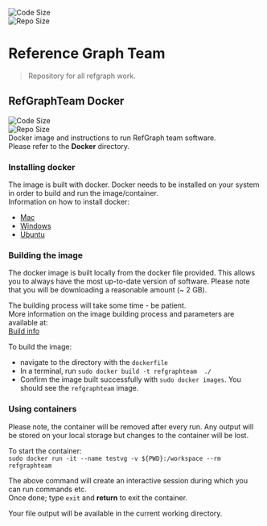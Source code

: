 ![Code Size](https://img.shields.io/github/languages/h3abionet/RefGraph)  
![Repo Size](https://img.shields.io/github/repo-size/h3abionet/RefGraph)  

# Reference Graph Team
> Repository for all refgraph work.

## RefGraphTeam Docker
![Code Size](https://img.shields.io/github/languages/h3abionet/RefGraph/Docker/vg)  
![Repo Size](https://img.shields.io/github/repo-size/h3abionet/RefGraph/Docker/vg)  
Docker image and instructions to run RefGraph team software.  
Please refer to the **Docker** directory.

### Installing docker
The image is built with docker. Docker needs to be installed on your system in order to build and run the image/container.  
Information on how to install docker:  
* [Mac](https://docs.docker.com/docker-for-mac/)
* [Windows](https://docs.docker.com/docker-for-windows/)
* [Ubuntu](https://docs.docker.com/install/linux/docker-ce/ubuntu/)

### Building the image
The docker image is built locally from the docker file provided. This allows you to always have the most up-to-date version of software. Please note that you will be downloading a reasonable amount (~ 2 GB).  

The building process will take some time - be patient.  
More information on the image building process and parameters are available at:  
[Build info](https://docs.docker.com/engine/reference/builder/)  

To build the image:  
* navigate to the directory with the `dockerfile`  
* In a terminal, run `sudo docker build -t refgraphteam  ./`  
* Confirm the image built successfully with `sudo docker images`. You should see the `refgraphteam` image.

### Using containers

Please note, the container will be removed after every run. Any output will be stored on your local storage but changes to the container will be lost.

To start the container:  
`sudo docker run -it --name testvg -v ${PWD}:/workspace --rm refgraphteam`  

The above command will create an interactive session during which you can run commands etc.  
Once done; type `exit` and **return** to exit the container.  

Your file output will be available in the current working directory.
